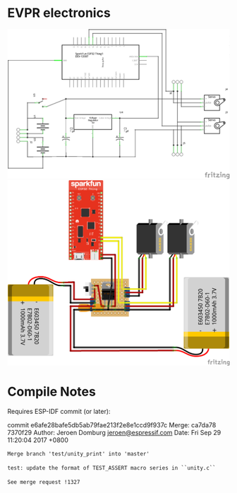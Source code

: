 # EVPR electronics
![Schematic](https://raw.githubusercontent.com/mccloudaero/evpr/master/electronics/evpr_schematic.png)
![Fritzing Diagram](https://raw.githubusercontent.com/mccloudaero/evpr/master/electronics/evpr_fritzing.png)

# Compile Notes
Requires ESP-IDF commit (or later):

commit e6afe28bafe5db5ab79fae213f2e8e1ccd9f937c
Merge: ca7da78 7370f29
Author: Jeroen Domburg <jeroen@espressif.com>
Date:   Fri Sep 29 11:20:04 2017 +0800

    Merge branch 'test/unity_print' into 'master'
    
    test: update the format of TEST_ASSERT macro series in ``unity.c``
    
    See merge request !1327
